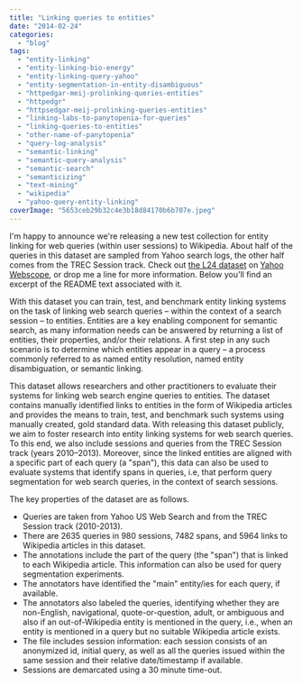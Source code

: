 ```yaml
---
title: "Linking queries to entities"
date: "2014-02-24"
categories:
  - "blog"
tags:
  - "entity-linking"
  - "entity-linking-bio-energy"
  - "entity-linking-query-yahoo"
  - "entity-segmentation-in-entity-disambiguous"
  - "httpedgar-meij-prolinking-queries-entities"
  - "httpedgr"
  - "httpsedgar-meij-prolinking-queries-entities"
  - "linking-labs-to-panytopenia-for-queries"
  - "linking-queries-to-entities"
  - "other-name-of-panytopenia"
  - "query-log-analysis"
  - "semantic-linking"
  - "semantic-query-analysis"
  - "semantic-search"
  - "semanticizing"
  - "text-mining"
  - "wikipedia"
  - "yahoo-query-entity-linking"
coverImage: "5653ceb29b32c4e3b18d84170b6b707e.jpeg"
---
```


I'm happy to announce we're releasing a new test collection for entity linking for web queries (within user sessions) to Wikipedia. About half of the queries in this dataset are sampled from Yahoo search logs, the other half comes from the TREC Session track. Check out [the L24 dataset](http://webscope.sandbox.yahoo.com/catalog.php?datatype=l "http://webscope.sandbox.yahoo.com/catalog.php?datatype=l") on [Yahoo Webscope](http://yahooresearch.tumblr.com/post/77697901734/welcome-to-webscope "Welcome to Webscope"), or drop me a line for more information. Below you'll find an excerpt of the README text associated with it.

With this dataset you can train, test, and benchmark entity linking systems on the task of linking web search queries – within the context of a search session – to entities. Entities are a key enabling component for semantic search, as many information needs can be answered by returning a list of entities, their properties, and/or their relations. A first step in any such scenario is to determine which entities appear in a query – a process commonly referred to as named entity resolution, named entity disambiguation, or semantic linking.

This dataset allows researchers and other practitioners to evaluate their systems for linking web search engine queries to entities. The dataset contains manually identified links to entities in the form of Wikipedia articles and provides the means to train, test, and benchmark such systems using manually created, gold standard data. With releasing this dataset publicly, we aim to foster research into entity linking systems for web search queries. To this end, we also include sessions and queries from the TREC Session track (years 2010–2013). Moreover, since the linked entities are aligned with a specific part of each query (a "span"), this data can also be used to evaluate systems that identify spans in queries, i.e, that perform query segmentation for web search queries, in the context of search sessions.

The key properties of the dataset are as follows.

- Queries are taken from Yahoo US Web Search and from the TREC Session track (2010-2013).
- There are 2635 queries in 980 sessions, 7482 spans, and 5964 links to Wikipedia articles in this dataset.
- The annotations include the part of the query (the "span") that is linked to each Wikipedia article. This information can also be used for query segmentation experiments.
- The annotators have identified the "main" entity/ies for each query, if available.
- The annotators also labeled the queries, identifying whether they are non-English, navigational, quote-or-question, adult, or ambiguous and also if an out-of-Wikipedia entity is mentioned in the query, i.e., when an entity is mentioned in a query but no suitable Wikipedia article exists.
- The file includes session information: each session consists of an anonymized id, initial query, as well as all the queries issued within the same session and their relative date/timestamp if available.
- Sessions are demarcated using a 30 minute time-out.
